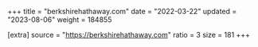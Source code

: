 +++
title = "berkshirehathaway.com"
date = "2022-03-22"
updated = "2023-08-06"
weight = 184855

[extra]
source = "https://berkshirehathaway.com"
ratio = 3
size = 181
+++
